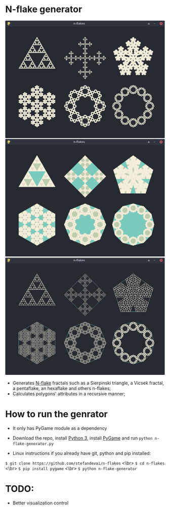 # N-flake generator
![](img/flakes2.png)
![](img/colorful2.png)
![](img/outlined2.png)

- Generates [N-flake](https://en.wikipedia.org/wiki/N-flake) fractals such as a Sierpinski triangle, a Vicsek fractal, a pentaflake, an hexaflake and others n-flakes;
- Calculates polygons' attributes in a recursive manner;

# How to run the genrator
- It only has PyGame module as a dependency
- Download the repo, install [Python 3](https://wiki.python.org/moin/BeginnersGuide/Download), install [PyGame](https://www.pygame.org/wiki/GettingStarted#Pygame%20Installation) and run `python n-flake-generator.py`

- Linux instructions if you already have git, python and pip installed:

`$ git clone https://github.com/stefandevai/n-flakes` <\br>
`$ cd n-flakes` <\br>
`$ pip install pygame` <\br>
`$ python n-flake-generator`

# TODO:
- Better visualization control

